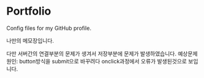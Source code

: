 # Portfolio
Config files for my GitHub profile.

나만의 메모장입니다.

다만 서버간의 연결부분의 문제가 생겨서 저장부분에 문제가 발생하였습니다.
예상문제원인: button방식을 submit으로 바꾸려다 onclick과정에서 오류가 발생된것으로 보입니다.

